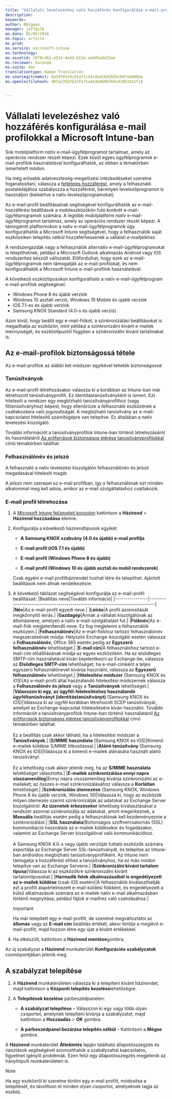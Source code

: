 ```yaml
---
title: "Vállalati levelezéshez való hozzáférés konfigurálása e-mail-profilokkal | Microsoft Intune"
description: 
keywords: 
author: Nbigman
manager: jeffgilb
ms.date: 05/05/2016
ms.topic: article
ms.prod: 
ms.service: microsoft-intune
ms.technology: 
ms.assetid: 10f0cd61-e514-4e44-b13e-aeb85a8e53ae
ms.reviewer: karanda
ms.suite: ems
translationtype: Human Translation
ms.sourcegitcommit: 8a3df01e9c02af7c43cdadc6d202bc6d74a000da
ms.openlocfilehash: d0fa235b7b25fe71a4e3b4b0bf68cd2db31b1f18


---
```


# Vállalati levelezéshez való hozzáférés konfigurálása e-mail profilokkal a Microsoft Intune-ban
Sok mobilplatform *natív* e-mail-ügyfélprogramot tartalmaz, amely az operációs rendszer részét képezi.  Ezek közül egyes ügyfélprogramok e-mail-profilok használatával konfigurálhatók, az ebben a témakörben ismertetett módon.

Ha még erősebb adatveszteség-megelőzési intézkedéseket szeretne foganatosítani, válassza a [feltételes hozzáférést](restrict-access-to-email-and-o365-services-with-microsoft-intune.md), amely a felhasználó postaládájához szabályozza a hozzáférést, bármilyen levelezőprogramot is használjon (beleértve a natív levelezőprogramokat).

Az e-mail-profil beállításainak segítségével konfigurálhatók az e-mail-hozzáférési beállítások a mobileszközökön futó konkrét e-mail-ügyfélprogramok számára.   A legtöbb mobilplatform *natív* e-mail-ügyfélprogramot tartalmaz, amely az operációs rendszer részét képezi.  A támogatott platformokon a natív e-mail-ügyfélprogramok úgy konfigurálhatók a Microsoft Intune segítségével, hogy a felhasználók saját eszközeiken telepítés nélkül hozzáférhessenek a vállalati e-mailjeikhez.  

A rendszergazdák vagy a felhasználók alternatív e-mail-ügyfélprogramokat is telepíthetnek, például a Microsoft Outlook alkalmazás Android vagy iOS rendszerhez készült változatát.  Előfordulhat, hogy ezek az e-mail-ügyfélprogramok nem támogatják az e-mail-profilokat, és nem konfigurálhatók a Microsoft Intune e-mail-profilok használatával.  

A következő eszköztípusokon konfigurálható a natív e-mail-ügyfélprogram e-mail-profilok segítségével:
-   Windows Phone 8 és újabb verziók
-   Windows 10 asztali verzió, Windows 10 Mobile és újabb verziók
-   iOS 7.1-es és újabb verziók
-   Samsung KNOX Standard (4.0-s és újabb verzió)


Azon kívül, hogy beállít egy e-mail-fiókot, a szinkronizálási beállításokat is megadhatja az eszközön, mint például a szinkronizálni kívánt e-mailek mennyiségét, és eszköztípustól függően a szinkronizálni kívánt tartalmakat is.

## Az e-mail-profilok biztonságossá tétele
Az e-mail-profilok az alábbi két módszer egyikével tehetők biztonságossá:

### Tanúsítványok
Az e-mail-profil létrehozásakor válassza ki a korábban az Intune-ban már létrehozott tanúsítványprofilt. Ez identitástanúsítványként is ismert. Ezt hitelesíti a rendszer egy megbízható tanúsítványprofilhoz (vagy főtanúsítványhoz) képest, hogy ellenőrizze a felhasználó eszközének a csatlakozásra való jogosultságát. A megbízható tanúsítvány az e-mail-kapcsolatot hitelesítő számítógépre van telepítve. Ez általában a natív levelezési kiszolgáló.

További információt a tanúsítványprofilok Intune-ban történő létrehozásáról és használatáról [Az erőforrások biztonságos elérése tanúsítványprofilokkal](secure-resource-access-with-certificate-profiles.md) című témakörben találhat.

### Felhasználónév és jelszó
A felhasználó a natív levelezési kiszolgálón felhasználónév és jelszó megadásával hitelesíti magát.

A jelszó nem szerepel az e-mail profilban, így a felhasználónak ezt minden alkalommal meg kell adnia, amikor az e-mail szolgáltatáshoz csatlakozik.

### E-mail profil létrehozása

1.  A [Microsoft Intune felügyeleti konzolon](https://manage.microsoft.com) kattintson a **Házirend** &gt; **Házirend hozzáadása** elemre.

2.  Konfigurálja a következő házirendtípusok egyikét:

    -   **A Samsung KNOX szabvány (4.0 és újabb) e-mail profilja**

    -   **E-mail profil (iOS 7.1 és újabb)**

    -   **E-mail profil (Windows Phone 8 és újabb)**

    -   **E-mail profil (Windows 10 és újabb asztali és mobil rendszerek)**

    Csak egyéni e-mail profilházirendet hozhat létre és telepíthet. Ajánlott beállítások nem állnak rendelkezésre.

3.  A következő táblázat segítségével konfigurálja az e-mail-profil beállításait:
    |Beállítás neve|További információ|
    |----------------|-----------------------------------------------------------------------------|
    |**Név**|Az e-mail-profil egyedi neve.|
    |**Leírás**|A profil azonosítását megkönnyítő leírás.|
    |**Gazdagép**|Annak a vállalati kiszolgálónak az állomásneve, amelyen a natív e-mail-szolgáltatást fut.|
    |**Fióknév**|Az e-mail-fiók megjelenítendő neve. Ez fog megjelenni a felhasználók eszközein.|
    |**Felhasználónév**|Az e-mail-fiókhoz tartozó felhasználónév megszerzésének módja: Helyszíni Exchange-kiszolgáló esetén válassza a **Felhasználónév**, Office 365 esetén pedig az **Egyszerű felhasználónév** lehetőséget.|
    |**E-mail cím**|A felhasználóhoz tartozó e-mail-cím előállításának módja az egyes eszközökön. Ha az elsődleges SMTP-cím használatával kíván bejelentkezni az Exchange-be, válassza az **Elsődleges SMTP-cím** lehetőséget; ha e-mail-címként a teljes egyszerű felhasználónevet kívánja használni, válassza az **Egyszerű felhasználónév** lehetőséget.|
    |**Hitelesítési módszer** (Samsung KNOX és iOS)|Az e-mail-profil által használandó hitelesítési módszernek válassza a **Felhasználónév és jelszó** vagy a **Tanúsítványok** lehetőséget.|
    |**Válasszon ki egy, az ügyfél-hitelesítéshez használandó ügyféltanúsítványt (identitástanúsítványt)** (Samsung KNOX és iOS)|Válassza ki az ügyfél korábban létrehozott SCEP tanúsítványát, amelyet az Exchange-kapcsolat hitelesítésére kíván használni. További információt a tanúsítványprofilok Intune-ban történő használatáról [Az erőforrások biztonságos elérése tanúsítványprofilokkal](secure-resource-access-with-certificate-profiles.md) című témakörben találhat.<br /><br />Ez a beállítás csak akkor látható, ha a hitelesítési módszer a **Tanúsítványok**.|
    |**S/MIME használata** (Samsung KNOX és iOS)|Kimenő e-mailek küldése S/MIME titkosítással.|
    |**Aláíró tanúsítvány** (Samsung KNOX és iOS)|Válassza ki a kimenő e-mailek aláírására használt aláíró tanúsítványt.<br /><br />Ez a lehetőség csak akkor jelenik meg, ha az **S/MIME használata** lehetőséget választotta.|
    |**E-mailek szinkronizálása ennyi napra visszamenőleg**|Ennyi napra visszamenőleg kívánja szinkronizálni az e-maileket; az összes e-mail szinkronizálásához válassza a **Korlátlan** lehetőséget.|
    |**Szinkronizálás ütemezése** (Samsung KNOX, Windows Phone 8 és újabb verziók, Windows 10)|Válassza ki, hogy az eszközök milyen ütemezés szerint szinkronizálják az adatokat az Exchange Server kiszolgálóról. **Az üzenetek érkezésekor** lehetőség kiválasztásával a rendszer azonnal szinkronizálja az adatokat, amint megérkeznek, a **Manuális** beállítás esetén pedig a felhasználónak kell kezdeményeznie a szinkronizálást.|
    |**SSL használata**|Biztonságos szoftvercsatornás (SSL) kommunikáció használata az e-mailek küldésekor és fogadásakor, valamint az Exchange Server kiszolgálóval való kommunikációhoz. <br /><br />A Samsung KNOX 4.0-s vagy újabb verzióját futtató eszközök számára exportálja az Exchange Server SSL-tanúsítványát, és telepítse az Intune-ban androidos megbízható tanúsítványprofilként. Az Intune nem támogatja a hozzáférést ehhez a tanúsítványhoz, ha ez más módon telepítve van az Exchange Serverre.|
    |**Szinkronizálni kívánt tartalom típusa**|Válassza ki az eszközökre szinkronizálni kívánt tartalomtípusokat.| 
    |**Harmadik felek alkalmazásaiból is engedélyezett az e-mailek küldése** (csak iOS esetén)|A felhasználók kiválaszthatják ezt a profilt alapértelmezett e-mail-küldési fiókként, és engedélyezett a külső alkalmazások számára az e-mailek natív e-mail alkalmazásban történő megnyitása, például fájlok e-mailhez való csatolásához.|

    > [!IMPORTANT]
    > Ha már telepített egy e-mail-profilt, de szeretné megváltoztatni az **állomás** vagy az **E-mail cím** beállítás értékét, akkor törölje a meglévő e-mail-profilt, majd hozzon létre egy újat a kívánt értékekkel.

4.  Ha elkészült, kattintson a **Házirend mentése**gombra.

Az új szabályzat a **Házirend** munkaterület **Konfigurációs szabályzatok** csomópontjában jelenik meg.

## A szabályzat telepítése

1.  A **Házirend** munkaterületen válassza ki a telepíteni kívánt házirendet, majd kattintson a **Központi telepítés kezelése**lehetőségre.

2.  A **Telepítések kezelése** párbeszédpanelen:

    -   **A szabályzat telepítése** – Válasszon ki egy vagy több olyan csoportot, amelynek telepíteni kívánja a szabályzatot, majd kattintson a **Hozzáadás** &gt; **OK** gombra.

    -   **A párbeszédpanel bezárása telepítés nélkül** – Kattintson a **Mégse** gombra.

A **Házirend** munkaterület **Áttekintés** lapján található állapotösszegzés és riasztások segítségével azonosíthatók a szabályzattal kapcsolatos, figyelmet igénylő problémák. Ezen felül egy állapotösszegzés megjelenik az Irányítópult munkaterületen is.

> [!NOTE]
> Ha egy eszközről ki szeretne törölni egy e-mail profilt, módosítsa a telepítését, és távolítson el minden olyan csoportot, amelyeknek tagja az eszköz.





<!--HONumber=Jun16_HO4-->


